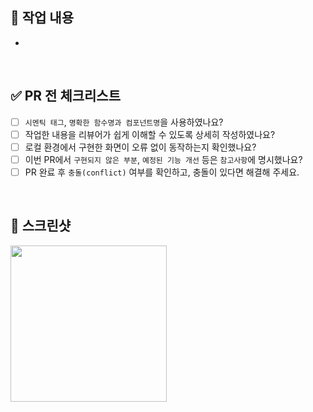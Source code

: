 ## 📝 작업 내용

-

<br />

## ✅ PR 전 체크리스트

- [ ] `시멘틱 태그`, `명확한 함수명과 컴포넌트명`을 사용하였나요?
- [ ] 작업한 내용을 리뷰어가 쉽게 이해할 수 있도록 상세히 작성하였나요?
- [ ] 로컬 환경에서 구현한 화면이 오류 없이 동작하는지 확인했나요?
- [ ] 이번 PR에서 `구현되지 않은 부분`, `예정된 기능 개선` 등은 `참고사항`에 명시했나요?
- [ ] PR 완료 후 `충돌(conflict)` 여부를 확인하고, 충돌이 있다면 해결해 주세요.

<br />

## 📸 스크린샷

<img width="250" alt="" src="">

<br />

<!--
## 📌 참고사항

<br />
-->
